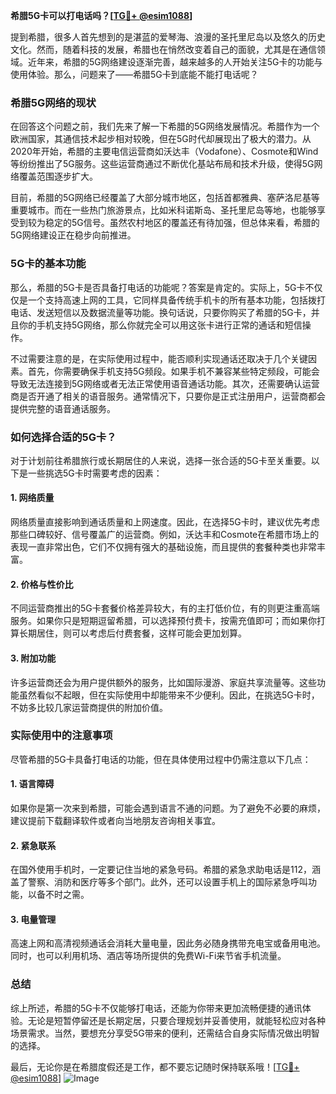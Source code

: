 **希腊5G卡可以打电话吗？[[TG💪+ @esim1088](https://t.me/s/esim1088)]**

提到希腊，很多人首先想到的是湛蓝的爱琴海、浪漫的圣托里尼岛以及悠久的历史文化。然而，随着科技的发展，希腊也在悄然改变着自己的面貌，尤其是在通信领域。近年来，希腊的5G网络建设逐渐完善，越来越多的人开始关注5G卡的功能与使用体验。那么，问题来了——希腊5G卡到底能不能打电话呢？

### 希腊5G网络的现状

在回答这个问题之前，我们先来了解一下希腊的5G网络发展情况。希腊作为一个欧洲国家，其通信技术起步相对较晚，但在5G时代却展现出了极大的潜力。从2020年开始，希腊的主要电信运营商如沃达丰（Vodafone）、Cosmote和Wind等纷纷推出了5G服务。这些运营商通过不断优化基站布局和技术升级，使得5G网络覆盖范围逐步扩大。

目前，希腊的5G网络已经覆盖了大部分城市地区，包括首都雅典、塞萨洛尼基等重要城市。而在一些热门旅游景点，比如米科诺斯岛、圣托里尼岛等地，也能够享受到较为稳定的5G信号。虽然农村地区的覆盖还有待加强，但总体来看，希腊的5G网络建设正在稳步向前推进。

### 5G卡的基本功能

那么，希腊的5G卡是否具备打电话的功能呢？答案是肯定的。实际上，5G卡不仅仅是一个支持高速上网的工具，它同样具备传统手机卡的所有基本功能，包括拨打电话、发送短信以及数据流量等功能。换句话说，只要你购买了希腊的5G卡，并且你的手机支持5G网络，那么你就完全可以用这张卡进行正常的通话和短信操作。

不过需要注意的是，在实际使用过程中，能否顺利实现通话还取决于几个关键因素。首先，你需要确保手机支持5G频段。如果手机不兼容某些特定频段，可能会导致无法连接到5G网络或者无法正常使用语音通话功能。其次，还需要确认运营商是否开通了相关的语音服务。通常情况下，只要你是正式注册用户，运营商都会提供完整的语音通话服务。

### 如何选择合适的5G卡？

对于计划前往希腊旅行或长期居住的人来说，选择一张合适的5G卡至关重要。以下是一些挑选5G卡时需要考虑的因素：

#### 1. **网络质量**
   网络质量直接影响到通话质量和上网速度。因此，在选择5G卡时，建议优先考虑那些口碑较好、信号覆盖广的运营商。例如，沃达丰和Cosmote在希腊市场上的表现一直非常出色，它们不仅拥有强大的基础设施，而且提供的套餐种类也非常丰富。

#### 2. **价格与性价比**
   不同运营商推出的5G卡套餐价格差异较大，有的主打低价位，有的则更注重高端服务。如果你只是短期逗留希腊，可以选择预付费卡，按需充值即可；而如果你打算长期居住，则可以考虑后付费套餐，这样可能会更加划算。

#### 3. **附加功能**
   许多运营商还会为用户提供额外的服务，比如国际漫游、家庭共享流量等。这些功能虽然看似不起眼，但在实际使用中却能带来不少便利。因此，在挑选5G卡时，不妨多比较几家运营商提供的附加价值。

### 实际使用中的注意事项

尽管希腊的5G卡具备打电话的功能，但在具体使用过程中仍需注意以下几点：

#### 1. **语言障碍**
   如果你是第一次来到希腊，可能会遇到语言不通的问题。为了避免不必要的麻烦，建议提前下载翻译软件或者向当地朋友咨询相关事宜。

#### 2. **紧急联系**
   在国外使用手机时，一定要记住当地的紧急号码。希腊的紧急求助电话是112，涵盖了警察、消防和医疗等多个部门。此外，还可以设置手机上的国际紧急呼叫功能，以备不时之需。

#### 3. **电量管理**
   高速上网和高清视频通话会消耗大量电量，因此务必随身携带充电宝或备用电池。同时，也可以利用机场、酒店等场所提供的免费Wi-Fi来节省手机流量。

### 总结

综上所述，希腊的5G卡不仅能够打电话，还能为你带来更加流畅便捷的通讯体验。无论是短暂停留还是长期定居，只要合理规划并妥善使用，就能轻松应对各种场景需求。当然，要想充分享受5G带来的便利，还需结合自身实际情况做出明智的选择。

最后，无论你是在希腊度假还是工作，都不要忘记随时保持联系哦！[[TG💪+ @esim1088](https://t.me/s/esim1088)] ![Image](https://i.postimg.cc/4NQfJmqS/Snipaste-2025-05-13-00-14-12.png)